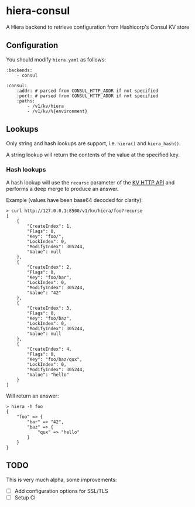 # hiera-consul
A Hiera backend to retrieve configuration from Hashicorp's Consul KV store

## Configuration

You should modify `hiera.yaml` as follows:

    :backends:
        - consul

    :consul:
        :addr: # parsed from CONSUL_HTTP_ADDR if not specified
        :port: # parsed from CONSUL_HTTP_ADDR if not specified
        :paths:
            - /v1/kv/hiera
            - /v1/kv/%{environment}

## Lookups

Only string and hash lookups are support, i.e. `hiera()` and `hiera_hash()`.

A string lookup will return the contents of the value at the specified key.

### Hash lookups

A hash lookup will use the `recurse` parameter of the
[KV HTTP API](https://www.consul.io/docs/agent/http/kv.html) and performs a
deep merge to produce an answer.

Example (values have been base64 decoded for clarity):

    > curl http://127.0.0.1:8500/v1/kv/hiera/foo?recurse
    [
        {
            "CreateIndex": 1,
            "Flags": 0,
            "Key": "foo/",
            "LockIndex": 0,
            "ModifyIndex": 305244,
            "Value": null
        },
        {
            "CreateIndex": 2,
            "Flags": 0,
            "Key": "foo/bar",
            "LockIndex": 0,
            "ModifyIndex": 305244,
            "Value": "42"
        },
        {
            "CreateIndex": 3,
            "Flags": 0,
            "Key": "foo/baz",
            "LockIndex": 0,
            "ModifyIndex": 305244,
            "Value": null
        },
        {
            "CreateIndex": 4,
            "Flags": 0,
            "Key": "foo/baz/qux",
            "LockIndex": 0,
            "ModifyIndex": 305244,
            "Value": "hello"
        }
    ]

Will return an answer:

    > hiera -h foo
    {
        "foo" => {
            "bar" => "42",
            "baz" => {
                "qux" => "hello"
            }
        }
    }

## TODO

This is very much alpha, some improvements:

 - [ ] Add configuration options for SSL/TLS
 - [ ] Setup CI
